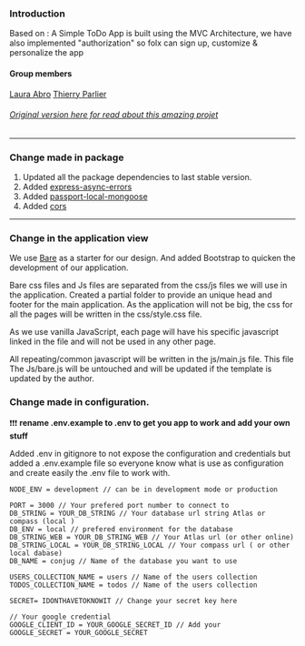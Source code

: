 ### Introduction

Based on : A Simple ToDo App is built using the MVC Architecture, we have also implemented "authorization" so folx can sign up, customize & personalize the app

#### Group members
[Laura Abro](https://twitter.com/labrocadabro) [Thierry Parlier](https://twitter.com/mrnemesys)


###### [Original version here for read about this amazing projet](https://github.com/100devs/todo-mvc-auth-local)
---


### Change made in package
1. Updated all the package dependencies to last stable version.
1. Added [express-async-errors](https://www.npmjs.com/package/express-async-errors)
1. Added [passport-local-mongoose](https://www.npmjs.com/package/passport-local-mongoose)
1. Added [cors](https://www.npmjs.com/package/cors)

---

### Change in the application view
We use [Bare](https://startbootstrap.com/template/bare) as a starter for our design.
And added Bootstrap to quicken the development of our application.

Bare css files and Js files are separated from the css/js files we will use in the application.
Created a partial folder to provide an unique head and footer for the main application.
As the application will not be big, the css for all the pages will be written in the css/style.css file.

As we use vanilla JavaScript, each page will have his specific javascript linked in the file and will not be used in any other page.

All repeating/common javascript will be written in the js/main.js file. This file
The Js/bare.js will be untouched and will be updated if the template is updated by the author.


### Change made in configuration.
:exclamation::exclamation::exclamation: **rename .env.example to .env to get you app to work and add your own stuff**

Added .env in gitignore to not expose the configuration and credentials but added a .env.example file so everyone know what is use as configuration and create easily the .env file to work with.

```env
NODE_ENV = development // can be in development mode or production

PORT = 3000 // Your prefered port number to connect to
DB_STRING = YOUR_DB_STRING // Your database url string Atlas or compass (local )
DB_ENV = local // prefered environment for the database
DB_STRING_WEB = YOUR_DB_STRING_WEB // Your Atlas url (or other online)
DB_STRING_LOCAL = YOUR_DB_STRING_LOCAL // Your compass url ( or other local dabase)
DB_NAME = conjug // Name of the database you want to use

USERS_COLLECTION_NAME = users // Name of the users collection
TODOS_COLLECTION_NAME = todos // Name of the users collection

SECRET= IDONTHAVETOKNOWIT // Change your secret key here

// Your google credential
GOOGLE_CLIENT_ID = YOUR_GOOGLE_SECRET_ID // Add your
GOOGLE_SECRET = YOUR_GOOGLE_SECRET



```
